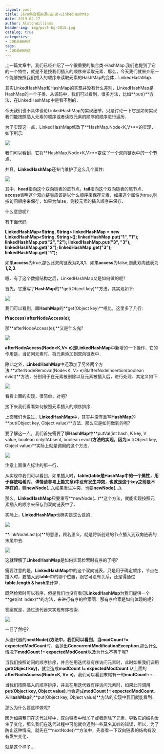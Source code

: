```yaml
---
layout: post
title: Java集合框架源码研读-LinkedHashMap
date: 2019-02-17
author: AlstonWilliams
header-img: img/post-bg-2015.jpg
catalog: true
categories:
- JDK源码研读
tags:
- JDK源码研读
---
```

上一篇文章中，我们已经介绍了一个很重要的集合类-HashMap.我们也提到了它的一个特性，就是不是按我们插入的顺序来读取元素．那么，今天我们就来介绍一个能够按照我们插入的顺序来读取元素的HashMap的变体，LinkedHashMap．

其实LinkedHashMap和HashMap的实现并没有什么差别，LinkedHashMap是HashMap的一个子类．从源码中，我们可以看到，很多方法，比如**put()**方法，在LinkedHashMap中是看不到的．

今天我们也不具体谈论LinkedHashMap的实现细节，只是讨论一下它是如何实现我们能按照插入元素的顺序或者读取元素的顺序的顺序进行遍历．

为了实现这一点，LinkedHashMap修改了**HashMap.Node<K,V>**的实现，如下所示:

![](http://upload-images.jianshu.io/upload_images/4108852-ad614448e060a786.png?imageMogr2/auto-orient/strip%7CimageView2/2/w/1240)

我们可以看到，它将**HashMap.Node<K,V>**变成了一个双向链表中的一个节点．

并且，**LinkedHashMap**还专门维护了这么几个属性:

![](http://upload-images.jianshu.io/upload_images/4108852-acdc202d24e87468.png?imageMogr2/auto-orient/strip%7CimageView2/2/w/1240)


其中，**head**指向这个双向链表的首节点，**tail**指向这个双向链表的尾节点．**access**表明这个双向链表应该是以什么顺序来保存元素，如果这个属性为true,则按访问顺序来保存，如果为false，则按元素的插入顺序来保存．

什么意思呢?

有下面代码:

**LinkedHashMap<String, String> linkedHashMap = new LinkedHashMap<String, String>();
linkedHashMap.put("1", "1");
linkedHashMap.put("2", "2");
linkedHashMap.put("3", "3");
linkedHashMap.get("2");
linkedHashMap.get("3");
linkedHashMap.get("1");**

如果**access**为true,那么此双向链表为**2,3,1**．如果**access**为false,则此双向链表为**1,2,3**.

嗯．有了这个数据结构之后，LinkedHashMap又是如何做的呢?

首先，它重写了**HashMap**的**get(Object key)**方法，其实现如下:


![](http://upload-images.jianshu.io/upload_images/4108852-5290907332ba66bd.png?imageMogr2/auto-orient/strip%7CimageView2/2/w/1240)

我们可以看到，跟**HashMap**的**get(Object key)**相比，这里多了几行:

**if(access) afterNodeAccess(e);**

那**afterNodeAccess(e);**又是什么鬼?


![](http://upload-images.jianshu.io/upload_images/4108852-60c7502afd992a32.png?imageMogr2/auto-orient/strip%7CimageView2/2/w/1240)

**afterNodeAccess(Node<K,V> e)**是**LinkedHashMap**中新增的一个操作，它的作用是，当访问元素时，将元素添加到双向链表中．

除此之外，**LinkedHashMap**中还添加了另外两个方法:**afterNodeRemoval(Node<K, V> e)和afterNodeInsertion(boolean evict)**方法，分别用于在元素被删除以及元素被插入后，进行处理．其定义如下:

![](http://upload-images.jianshu.io/upload_images/4108852-cfdbe6883ecdd154.png?imageMogr2/auto-orient/strip%7CimageView2/2/w/1240)

看看上面的实现，很简单，对吧?

接下来我们看看如何按照元素插入的顺序排序.

上面我们也说过，**LinkedHashMap**中，其实并没有重写**HashMap**的**put(Object key, Object value)**方法．那么它是如何做到的呢?

要了解这一点，我们首先需要了解**HashMap**中**putVal(int hash, K key, V value, boolean onlyIfAbsent, boolean evict)**方法的实现，因为**put(Object key, Object value)**实际上就是调用的这个方法．

![](http://upload-images.jianshu.io/upload_images/4108852-6e9aab5319311e9e.png?imageMogr2/auto-orient/strip%7CimageView2/2/w/1240)

注意上面重点标注的那一行．

从实现中我们可以看到，如果插入时，**table(table是HashMap中的一个属性，用于存放哈希对，详情请参考上篇文章)**中没有发生冲突，也就是这个key之前是不存在的，则**newNode(...)**,如果发生冲突，也要**newNode(...)**.

那么，**LinkedHashMap**只要重写**newNode(...)**这个方法，就能实现按照元素插入的顺序来保存到双向链表中了．

实际上，**LinkedHashMap**也确实是这么做的．


![](http://upload-images.jianshu.io/upload_images/4108852-ac74289fbfa2e9e8.png?imageMogr2/auto-orient/strip%7CimageView2/2/w/1240)

**linkNodeLast(p)**的意思，顾名思义，就是将新创建的节点插入到双向链表的末尾中去.


![](http://upload-images.jianshu.io/upload_images/4108852-a85c4f3ddd0d380e.png?imageMogr2/auto-orient/strip%7CimageView2/2/w/1240)


这就理解了**LinkedHashMap**是如何实现检索时有序的了吧?

需要注意的是，**LinkedHashMap**中的这个双向链表，只是用于确定顺序，节点在插入时，要插入到**table**中的哪个位置，跟它可没有关系，还是得通过**table.length & hash**来计算．

既然检索时可以有序，但是我们也没有看见**LinkedHashMap**为我们提供一个**get(int index)**的方法，来进行有序的检索啊．那有序检索是如何体现的呢?

答案就是，通过迭代器来实现有序检索．


![](http://upload-images.jianshu.io/upload_images/4108852-532efd65321125f7.png?imageMogr2/auto-orient/strip%7CimageView2/2/w/1240)

一目了然吧?

从迭代器的**nextNode()**方法中，我们可以看到，当**modCount != expectedModCount**时，会抛出**ConcurrentModificationException**.那么什么情况下**modCount != expectedModCount**以及为什么不等于呢?

当我们按照访问的顺序排序，并且在用迭代器有序访问元素时，此时如果我们调用**get(Object key)**，就会造成**modCount != expectedModCount**.从上面的**afterNodeAccess(Node<K, V> e)**，我们可以看到末尾有一句**modCount++**.

当我们按照插入的顺序排序，并且在用迭代器有序访问元素时，如果此时调用**put(Object key, Object value)**,也会造成**modCount != expectedModCount**.从**HashMap**的**put(Object key, Object value)**方法的实现中我们就能看到．

那么为什么要这样做呢?

因为如果我们在迭代过程中，双向链表中增加了或者删除了元素，导致它的结构发生了变化，那么我们在迭代过程中可能就会遇到一些莫名其妙的错误，所以，为了防止这种情况，就先在**nextNode()**方法中，先查看一下双向链表的结构有没有发生变化．

就是这个样子....
